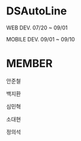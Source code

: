 # DSAutoLine

  WEB DEV. 07/20 ~ 09/01
  
  MOBILE DEV. 09/01 ~ 09/10

# MEMBER
  안준철
  
  백지환
  
  심민혁
  
  소대현
  
  정의석
  
